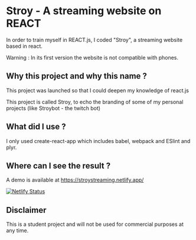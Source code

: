 # Stroy - A streaming website on REACT
In order to train myself in REACT.js, I coded "Stroy", a streaming website based in react.

Warning : In its first version the website is not compatible with phones.

## Why this project and why this name ?
This project was launched so that I could deepen my knowledge of react.js

This project is called Stroy, to echo the branding of some of my personal projects (like Stroybot - the twitch bot)

## What did I use ?
I only used create-react-app which includes babel, webpack and ESlint and plyr.

## Where can I see the result ?
A demo is available at https://stroystreaming.netlify.app/ 

[![Netlify Status](https://api.netlify.com/api/v1/badges/9e2776d0-8d91-43fb-b7b1-cc3268ab45fd/deploy-status)](https://app.netlify.com/sites/stroystreaming/deploys)

## Disclaimer
This is a student project and will not be used for commercial purposes at any time.
